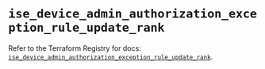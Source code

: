 # `ise_device_admin_authorization_exception_rule_update_rank`

Refer to the Terraform Registry for docs: [`ise_device_admin_authorization_exception_rule_update_rank`](https://registry.terraform.io/providers/ciscodevnet/ise/0.2.11/docs/resources/device_admin_authorization_exception_rule_update_rank).
